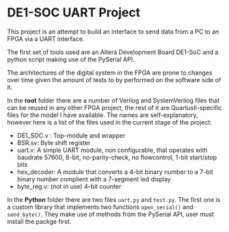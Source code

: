 # DE1-SOC UART Project

This project is an attempt to build an interface to send data from a PC to an FPGA via a UART interface.

The first set of tools used are an Altera Development Board DE1-SoC and a python script making use of the PySerial API.

The architectures of the digital system in the FPGA are prone to changes over time given the amount of tests to by performed on the software side of it. 

In the **root** folder there are a number of Verilog and SystemVerilog files that can be reused in any other FPGA project, the rest of it are QuartusII-specific files for the model I have available. The names are self-explanatory, however here is a list of the files used in the current stage of the project:

- DE1\_SOC.v : Top-module and wrapper
- BSR.sv: Byte shift register
- uart.v: A simple UART module, non configurable, that operates with baudrate 57600, 8-bit, no-parity-check, no flowcontrol, 1-bit start/stop bits
- hex\_decoder: A module that converts a 4-bit binary number to a 7-bit binary number complient with a 7-segment led display
- byte\_reg.v: (not in use) 4-bit counter

In the **Python** folder there are two files `uart.py` and `test.py`. The first one is a custom library that implements two functions `open_serial()` and `send_byte()`. They make use of methods from the PySerial API, user must install the packge first.
